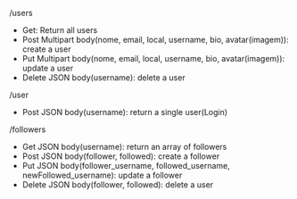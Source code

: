 /users
- Get: Return all users 
- Post Multipart body(nome, email, local, username, bio, avatar(imagem)): create a user
- Put Multipart body(nome, email, local, username, bio, avatar(imagem)): update a user
- Delete JSON body(username): delete a user

/user
- Post JSON body(username): return a single user(Login)

/followers
- Get JSON body(username): return an array of followers
- Post JSON body(follower, followed): create a follower
- Put JSON body(follower_username, followed_username, newFollowed_username): update a follower
- Delete JSON body(follower, followed): delete a user
